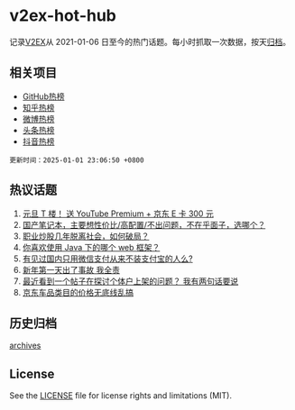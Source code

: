 # v2ex-hot-hub

 记录[V2EX](https://www.v2ex.com/)从 2021-01-06 日至今的热门话题。每小时抓取一次数据，按天[归档](archives)。
 
 ## 相关项目

- [GitHub热榜](https://github.com/it985/github-hot-hub)
- [知乎热榜](https://github.com/it985/zhihu-hot-hub)
- [微博热榜](https://github.com/it985/weibo-hot-hub)
- [头条热榜](https://github.com/it985/toutiao-hot-hub)
- [抖音热榜](https://github.com/it985/douyin-hot-hub)


 `更新时间：2025-01-01 23:06:50 +0800`

## 热议话题

1. [元旦 T 楼！ 送 YouTube Premium + 京东 E 卡 300 元](https://www.v2ex.com/t/1101831)
1. [国产笔记本，主要想性价比/高配置/不出问题，不在乎面子，选哪个？](https://www.v2ex.com/t/1101747)
1. [职业炒股几年脱离社会，如何破局？](https://www.v2ex.com/t/1101802)
1. [你喜欢使用 Java 下的哪个 web 框架？](https://www.v2ex.com/t/1101726)
1. [有见过国内只用微信支付从来不装支付宝的人么?](https://www.v2ex.com/t/1101711)
1. [新年第一天出了事故 我全责](https://www.v2ex.com/t/1101811)
1. [最近看到一个帖子在探讨个体户上架的问题？ 我有两句话要说](https://www.v2ex.com/t/1101786)
1. [京东车品类目的价格无底线乱搞](https://www.v2ex.com/t/1101740)

## 历史归档

[archives](archives)

## License

See the [LICENSE](LICENSE) file for license rights and limitations (MIT).
